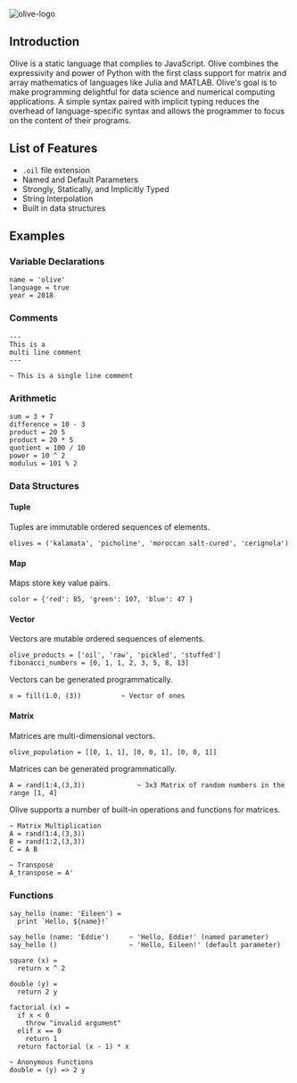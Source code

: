 ![olive-logo](https://github.com/eileenchoe/olive/blob/master/resources/olive-logo.png)
## Introduction
Olive is a static language that complies to JavaScript. Olive combines the expressivity and power of Python with the first class support for matrix and array mathematics of languages like Julia and MATLAB. Olive's goal is to make programming delightful for data science and numerical computing applications. A simple syntax paired with implicit typing reduces the overhead of language-specific syntax and allows the programmer to focus on the content of their programs.

## List of Features
- `.oil` file extension
- Named and Default Parameters
- Strongly, Statically, and Implicitly Typed
- String Interpolation
- Built in data structures

## Examples

### Variable Declarations

```
name = 'olive'
language = true
year = 2018
```

### Comments

```
---
This is a 
multi line comment
---

~ This is a single line comment
```

### Arithmetic

```
sum = 3 + 7
difference = 10 - 3
product = 20 5
product = 20 * 5
quotient = 100 / 10
power = 10 ^ 2
modulus = 101 % 2
```

### Data Structures

#### Tuple

Tuples are immutable ordered sequences of elements. 

```
olives = ('kalamata', 'picholine', 'moroccan salt-cured', 'cerignola')
```

#### Map

Maps store key value pairs.

```
color = {'red': 85, 'green': 107, 'blue': 47 }
```

#### Vector

Vectors are mutable ordered sequences of elements. 

```
olive_products = ['oil', 'raw', 'pickled', 'stuffed']
fibonacci_numbers = [0, 1, 1, 2, 3, 5, 8, 13]
```

Vectors can be generated programmatically.
```
x = fill(1.0, (3))          ~ Vector of ones

```

#### Matrix
Matrices are multi-dimensional vectors.

```
olive_population = [[0, 1, 1], [0, 0, 1], [0, 0, 1]]
```

Matrices can be generated programmatically.

```
A = rand(1:4,(3,3))             ~ 3x3 Matrix of random numbers in the range [1, 4]
```

Olive supports a number of built-in operations and functions for matrices.

```
~ Matrix Multiplication
A = rand(1:4,(3,3))
B = rand(1:2,(3,3))
C = A B

~ Transpose
A_transpose = A'
```

### Functions
```
say_hello (name: 'Eileen') =
  print `Hello, ${name}!`

say_hello (name: 'Eddie')     ~ 'Hello, Eddie!' (named parameter)
say_hello ()                  ~ 'Hello, Eileen!' (default parameter)

square (x) =
  return x ^ 2
 
double (y) =
  return 2 y
  
factorial (x) =
  if x < 0
    throw "invalid argument"
  elif x == 0
    return 1
  return factorial (x - 1) * x
  
~ Anonymous Functions
double = (y) => 2 y
```

